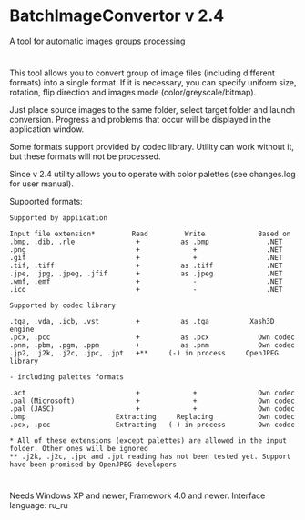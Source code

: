 # BatchImageConvertor v 2.4
A tool for automatic images groups processing

#

This tool allows you to convert group of image files (including different formats) into
a single format. If it is necessary, you can specify uniform size, rotation, flip direction
and images mode (color/greyscale/bitmap).

Just place source images to the same folder, select target folder and launch conversion. Progress and
problems that occur will be displayed in the application window.

Some formats support provided by codec library. Utility can work without it, but these formats will not
be processed.

Since v 2.4 utility allows you to operate with color palettes (see changes.log for user manual).

Supported formats: 

```
Supported by application

Input file extension*         Read         Write             Based on
.bmp, .dib, .rle               +          as .bmp              .NET
.png                           +             +                 .NET
.gif                           +             +                 .NET
.tif, .tiff                    +          as .tiff             .NET
.jpe, .jpg, .jpeg, .jfif       +          as .jpeg             .NET
.wmf, .emf                     +             -                 .NET
.ico                           +             -                 .NET

Supported by codec library

.tga, .vda, .icb, .vst         +          as .tga          Xash3D engine
.pcx, .pcc                     +          as .pcx            Own codec
.pnm, .pbm, .pgm, .ppm         +          as .pnm            Own codec
.jp2, .j2k, .j2c, .jpc, .jpt   +**     (-) in process     OpenJPEG library

- including palettes formats

.act                           +             +               Own codec
.pal (Microsoft)               +             +               Own codec
.pal (JASC)                    +             +               Own codec
.bmp                      Extracting     Replacing           Own codec
.pcx, .pcc                Extracting   (-) in process        Own codec

* All of these extensions (except palettes) are allowed in the input folder. Other ones will be ignored
** .j2k, .j2c, .jpc and .jpt reading has not been tested yet. Support have been promised by OpenJPEG developers
```

#

Needs Windows XP and newer, Framework 4.0 and newer. Interface language: ru_ru
